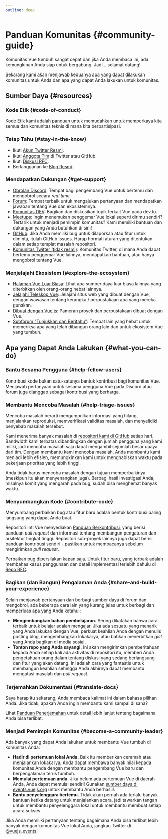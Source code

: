 ```yaml
---
outline: deep
---
```


# Panduan Komunitas {#community-guide}

Komunitas Vue tumbuh sangat cepat dan jika Anda membaca ini, ada kemungkinan Anda siap untuk bergabung. Jadi... selamat datang!

Sekarang kami akan menjawab keduanya apa yang dapat dilakukan komunitas untuk Anda dan apa yang dapat Anda lakukan untuk komunitas.

## Sumber Daya {#resources}

### Kode Etik {#code-of-conduct}

[Kode Etik](/about/coc) kami adalah panduan untuk memudahkan untuk memperkaya kita semua dan komunitas teknis di mana kita berpartisipasi.

### Tetap Tahu {#stay-in-the-know}

- Ikuti [Akun Twitter Resmi](https://twitter.com/vuejs).
- Ikuti [Anggota Tim](./team) di Twitter atau GitHub.
- Ikuti [Diskusi RFC](https://github.com/vuejs/rfcs).
- Berlangganan ke [Blog Resmi](https://blog.vuejs.org/).

### Mendapatkan Dukungan {#get-support}

- [Obrolan Discord](https://discord.com/invite/vue): Tempat bagi pengembang Vue untuk bertemu dan mengobrol secara *real time*.
- [Forum](https://forum.vuejs.org/): Tempat terbaik untuk mengajukan pertanyaan dan mendapatkan jawaban tentang Vue dan ekosistemnya.
- [Komunitas DEV](https://dev.to/t/vue): Bagikan dan diskusikan topik terkait Vue pada dev.to.
- [Meetups](https://events.vuejs.org/meetups): Ingin menemukan penggemar Vue lokal seperti dirimu sendiri? Tertarik untuk menjadi pemimpin komunitas? Kami memiliki bantuan dan dukungan yang Anda butuhkan di sini!
- [GitHub](https://github.com/vuejs): Jika Anda memiliki bug untuk dilaporkan atau fitur untuk diminta, itulah GitHub Issues. Harap hormati aturan yang ditentukan dalam setiap templat masalah repositori.
- [Komunitas Twitter (tidak resmi)](https://twitter.com/i/communities/1516368750634840064): Komunitas Twitter, di mana Anda dapat bertemu penggemar Vue lainnya, mendapatkan bantuan, atau hanya mengobrol tentang Vue.

### Menjelajahi Ekosistem {#explore-the-ecosystem}

- [Halaman Vue Luar Biasa](https://github.com/vuejs/awesome-vue): Lihat apa sumber daya luar biasa lainnya yang diterbitkan oleh orang-orang hebat lainnya.
- [Jelajahi Teleskop Vue](https://vuetelescope.com/explore): Jelajahi situs web yang dibuat dengan Vue, dengan wawasan tentang kerangka / perpustakaan apa yang mereka gunakan.
- [Dibuat dengan Vue.js](https://madewithvuejs.com/): Pameran proyek dan perpustakaan dibuat dengan Vue.
- [Subforum "Tunjukkan dan Beritahu"](https://github.com/vuejs/core/discussions/categories/show-and-tell): Tempat lain yang hebat untuk memeriksa apa yang telah dibangun orang lain dan untuk ekosistem Vue yang tumbuh.

## Apa yang Dapat Anda Lakukan {#what-you-can-do}

### Bantu Sesama Pengguna {#help-fellow-users}

Kontribusi kode bukan satu-satunya bentuk kontribusi bagi komunitas Vue. Menjawab pertanyaan untuk sesama pengguna Vue pada Discord atau forum juga dianggap sebagai kontribusi yang berharga.

### Membantu Mencoba Masalah {#help-triage-issues}

Mencoba masalah berarti mengumpulkan informasi yang hilang, menjalankan reproduksi, memverifikasi validitas masalah, dan menyelidiki penyebab masalah tersebut.

Kami menerima banyak masalah di [repositori kami di GitHub](https://github.com/vuejs) setiap hari. Bandwidth kami terbatas dibandingkan dengan jumlah pengguna yang kami miliki, jadi mencoba masalah saja dapat mengambil sejumlah besar upaya dari tim. Dengan membantu kami mencoba masalah, Anda membantu kami menjadi lebih efisien, memungkinkan kami untuk menghabiskan waktu pada pekerjaan prioritas yang lebih tinggi.

Anda tidak harus mencoba masalah dengan tujuan memperbaikinya (meskipun itu akan menyenangkan juga). Berbagi hasil investigasi Anda, misalnya komit yang mengarah pada bug, sudah bisa menghemat banyak waktu.

### Menyumbangkan Kode {#contribute-code}

Menyumbang perbaikan bug atau fitur baru adalah bentuk kontribusi paling langsung yang dapat Anda buat.

Repositori inti Vue menyediakan [Panduan Berkontribusi](https://github.com/vuejs/core/blob/main/.github/contributing.md), yang berisi panduan *pull request* dan informasi tentang membangun pengaturan dan arsitektur tingkat tinggi. Repositori sub-proyek lainnya juga dapat berisi panduan kontribusi sendiri - pastikan untuk membacanya sebelum mengirimkan *pull request*.

Perbaikan bug dipersilakan kapan saja. Untuk fitur baru, yang terbaik adalah membahas kasus penggunaan dan detail implementasi terlebih dahulu di [Repo RFC](https://github.com/vuejs/rfcs/discussions).

### Bagikan (dan Bangun) Pengalaman Anda {#share-and-build-your-experience}

Selain menjawab pertanyaan dan berbagi sumber daya di forum dan mengobrol, ada beberapa cara lain yang kurang jelas untuk berbagi dan memperluas apa yang Anda ketahui:

- **Mengembangkan bahan pembelajaran.** Sering dikatakan bahwa cara terbaik untuk belajar adalah mengajar. Jika ada sesuatu yang menarik yang Anda lakukan dengan Vue, perkuat keahlian Anda dengan menulis posting blog, mengembangkan lokakarya, atau bahkan menerbitkan *gist* yang Anda bagikan di media sosial.
- **Tonton repo yang Anda sayangi.** Ini akan mengirimkan pemberitahuan kepada Anda setiap kali ada aktivitas di repositori itu, memberi Anda pengetahuan orang dalam tentang diskusi yang sedang berlangsung dan fitur yang akan datang. Ini adalah cara yang fantastis untuk membangun keahlian sehingga Anda akhirnya dapat membantu mengatasi masalah dan *pull request*.

### Terjemahkan Dokumentasi {#translate-docs}

Saya harap itu sekarang, Anda membaca kalimat ini dalam bahasa pilihan Anda. Jika tidak, apakah Anda ingin membantu kami sampai di sana?

Lihat [Panduan Penerjemahan](/translations/) untuk detail lebih lanjut tentang bagaimana Anda bisa terlibat.

### Menjadi Pemimpin Komunitas {#become-a-community-leader}

Ada banyak yang dapat Anda lakukan untuk membantu Vue tumbuh di komunitas Anda:

- **Hadir di pertemuan lokal Anda.** Baik itu memberikan ceramah atau menjalankan lokakarya, Anda dapat membawa banyak nilai kepada komunitas Anda dengan membantu pengembang Vue baru dan berpengalaman terus tumbuh.
- **Memulai pertemuan anda.** Jika belum ada pertemuan Vue di daerah Anda, Anda dapat memulai sendiri! Gunakan [sumber daya di events.vuejs.org](https://events.vuejs.org/resources/#getting-started) untuk membantu Anda berhasil!.
- **Bantu penyelenggara bertemu.** Tidak akan pernah ada terlalu banyak bantuan ketika datang untuk menjalankan acara, jadi tawarkan tangan untuk membantu penyelenggara lokal untuk membantu membuat setiap acara sukses.

Jika Anda memiliki pertanyaan tentang bagaimana Anda bisa terlibat lebih banyak dengan komunitas Vue lokal Anda, jangkau Twitter di [@vuejs_events](https://www.twitter.com/vuejs_events)!